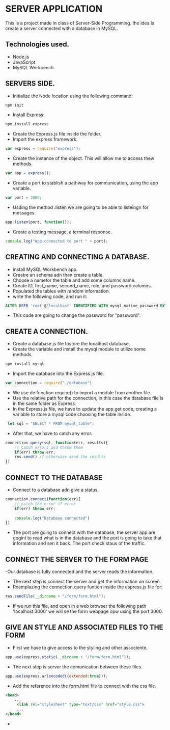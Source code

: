 # SERVER APPLICATION

This is a project made in class of Server-Side Programming. the idea is create a server connected with a database in MySQL.

## Technologies used.

- Node.js
- JavaScript
- MySQL Workbench

## SERVERS SIDE.

- Initialize the Node location using the following command:

```js
npm init
```
- Install Express:

```js
npm install express
```
- Create the Express.js file inside the folder.
- Import the express framework.
```js
var express = require("express");
```
- Create the instance of the object. This will allow me to access thew methods.
```js
var app = express();
```
- Create a port to stablish a pathway for communication, using the app variable.
```js
var port = 3000;
```
- Usding the method .listen we are going to be able to listeingn for messages.
```js
app.listen(port, function());
```
- Create a testing message, a terminal response.
```js
console.log("App connected to port " + port);
```
## CREATING AND CONNECTING A DATABASE.

- install MySQL Workbench app.
- Creatre an schema adn then create a table.
- Choose a namefor the table and add some columns name.
- Create ID, first_name, second_name, role, and password columns.
- Populated the tables with random information.
- write the following code, and run it:

```sql
ALTER USER 'root'@'localhost' IDENTIFIED WITH mysql_native_password BY 'password';
```
- This code are going to change the password for "password".

## CREATE A CONNECTION.

- Create a database.js file tostore the localhost database.
- Create the variable and install the mysql module to utilize some methods.
```js
npm install mysql
```
- Import the database into the Express.js file.
```js
var connection = require("./database")
```
- We use de function require() to import a module from another file.
- Use the relative path for the connection, in this case the database file is in the same folder as Express.
- In the Express.js file, we have to update the app.get code, creating a variable to store a mysql code choosing the table inside.
```js
 let sql = "SELECT * FROM mysql_table"; 
```
- After that, we have to catch any error.
```js
connection.query(sql, function(err, results){
    // Catch errors and throw them
    if(err) throw err;
    res.send() // otherwise send the results
})
```
## CONNECT TO THE DATABASE
- Connect to a database adn give a status.
```js
connection.connect(function(err){
    // catch the error if error
    if(err) throw err;
    
    console.log("Database connected")
})
```
- The port are going to connect with the database, the server app are gogint to read what is in the database  and the port is going to take that information and sen it back. The port check staus of the traffic.

## CONNECT THE SERVER TO THE FORM PAGE

-Our database is fully connected and the server reads the information.
- The next step is connect the server and get the information on screen
- Reemplazing the connection.query funtion inside the espress.js file for:
```js
res.sendFile(__dirname + "/form/form.html");
```
- If we run this file, and open in a web browser the following path 'localhost:3000'
we will se the form webpage opw using the port 3000.

 ## GIVE AN STYLE AND ASSOCIATED FILES TO THE FORM

- First we have to give access to the styling and other associente.
```js
app.use(express.static(__dirname + "/form/form.html"));
```
- The next step is server the comunication between these files.
```js
app.use(express.urlencoded({extended:true}));
```
- Add the reference into the form.html file to connect with the css file.

```html
<head>
    ...
     <link rel="stylesheet" type="text/css" href="style.css">
     ...
</head>
 ```
-



















